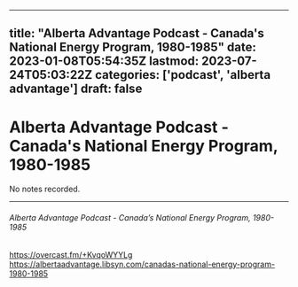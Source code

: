 
---
title: "Alberta Advantage Podcast - Canada's National Energy Program, 1980-1985"
date: 2023-01-08T05:54:35Z
lastmod: 2023-07-24T05:03:22Z
categories: ['podcast', 'alberta advantage']
draft: false
---


# Alberta Advantage Podcast - Canada's National Energy Program, 1980-1985

No notes recorded.

- - -
###### Alberta Advantage Podcast - Canada’s National Energy Program, 1980-1985

https://overcast.fm/+KvqoWYYLg  
https://albertaadvantage.libsyn.com/canadas-national-energy-program-1980-1985

<!-- #public #podcast #alberta advantage# -->

<!-- {BearID:0348A947-591E-4AA8-BEBD-28A38D3DF7B6-28016-00002D97D9C1FBFC} -->
